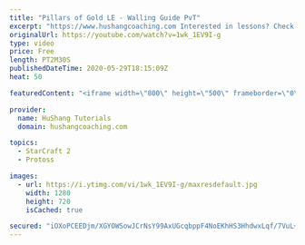 ```yaml
---
title: "Pillars of Gold LE - Walling Guide PvT"
excerpt: "https://www.hushangcoaching.com Interested in lessons? Check out the website for more information ------------------------------------------------------------------------------------------------------- Want to support HuShang Tutorials directly? Patreon is a website where you can contribute a monthly"
originalUrl: https://youtube.com/watch?v=1wk_1EV9I-g
type: video
price: Free
length: PT2M30S
publishedDateTime: 2020-05-29T18:15:09Z
heat: 50

featuredContent: "<iframe width=\"800\" height=\"500\" frameborder=\"0\" src=\"https://www.youtube.com/embed/1wk_1EV9I-g\" allow=\"accelerometer; autoplay; encrypted-media; gyroscope; picture-in-picture\" allowfullscreen></iframe>"

provider:
  name: HuShang Tutorials
  domain: hushangcoaching.com

topics:
  - StarCraft 2
  - Protoss

images:
  - url: https://i.ytimg.com/vi/1wk_1EV9I-g/maxresdefault.jpg
    width: 1280
    height: 720
    isCached: true

secured: "iOXoPCEEDjm/XGYOWSowJCrNsY99AxUGcqbppF4NoEKhHS3HhdwxLqf/7VuL+RylEGShIAM8StBr8HTTedZaT7ERDyqmixz8MpTmHkfY8z/NWK9wnVjrSh4lrYiv5r1W0yCsaiJOT9EBfBEnMR8JdGfgFbSK71B03sTdpTK/RX70GYyB8/J5mNnpBD/9DRX5lOCmwJR+LkALYSsMPis9LJGDT6BNfjySBQQqupOSNWxkujZkG+423/OUQjlA+HpdkKdpj5AYrdryJkvasx2+vQ0o8pW1fIsNL4me6AlqcbUXCL0d01PnQgQCA9t3qjnIXy/D4OgcEHfE2HmaxPHy20oqrlxs+BBCnPrGClmsu9B+cIvrcA3Gv06EEvQ74LKmkNGlUPxUTs0LV15ghyC5b0M4DMeTJGQEYneR3ezEdbY=;qKsT+TiaccviUBE0wdK5hA=="
---
```



